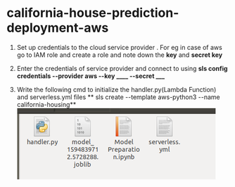 # california-house-prediction-deployment-aws

1. Set up credentials to the cloud service provider . For eg in case of aws go to IAM role and create a role and note down the **key** and **secret key**

2. Enter the credentials of service provider and connect to using **sls config credentials  --provider aws --key ____  --secret ___**

3. Write the following cmd to initialize the handler.py(Lambda Function) and serverless.yml files ** sls create --template aws-python3 --name california-housing**
![](california-house-pred/2.png)
